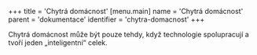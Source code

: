 +++
title = 'Chytrá domácnost'
[menu.main]
    name = 'Chytrá domácnost'
    parent = 'dokumentace'
    identifier = 'chytra-domacnost'
+++

Chytrá domácnost může být pouze tehdy, když technologie spolupracují a tvoří jeden „inteligentní“ celek.
